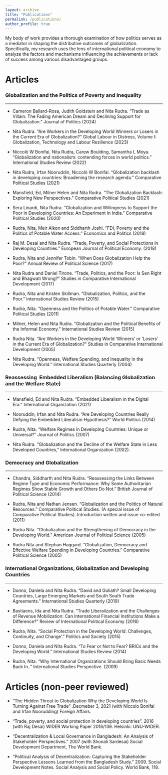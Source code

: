 ```yaml
---
layout: archive
title: "Publications"
permalink: /publications/
author_profile: true
---
```


<!-- {% if site.author.googlescholar %}
  <div class="wordwrap">You can also find my articles on <a href="{{site.author.googlescholar}}">my Google Scholar profile</a>.</div>
{% endif %} -->

My body of work provides a thorough examination of how politics serves as a mediator in shaping the distributive outcomes of globalization. Specifically, my research uses the lens of international political economy to analyze the factors and mechanisms influencing the achievements or lack of success among various disadvantaged groups.

Articles
======

### Globalization and the Politics of Poverty and Inequality
------

* Cameron Ballard-Rosa, Judith Goldstein and Nita Rudra. “Trade as Villain: The Fading American Dream and Declining Support for Globalization.” Journal of Politics (2024)

* Nita Rudra. “Are Workers in the Developing World Winners or Losers in the Current Era of Globalization?” Global Labour in Distress, Volume I: Globalization, Technology and Labour Resilience (2023)

* Niccolò W Bonifai, Nita Rudra, Carew Boulding, Samantha L Moya. “Globalization and nationalism: contending forces in world politics.” International Studies Review (2022)

* Nita Rudra, Irfan Nooruddin, Niccolò W Bonifai. “Globalization backlash in developing countries: Broadening the research agenda.” Comparative Political Studies (2021)

* Mansfield, Ed, Milner Helen and Nita Rudra. “The Globalization Backlash: Exploring New Perspectives.” Comparative Political Studies (2021)

*  Sera Linardi, Nita Rudra. “Globalization and Willingness to Support the Poor in Developing Countries: An Experiment in India.” Comparative Political Studies (2020)

* Rudra, Nita, Meir Alkon and Siddharth Joshi. “FDI, Poverty and the Politics of Potable Water Access.” Economics and Politics (2018)

* Raj M. Desai and Nita Rudra. “Trade, Poverty, and Social Protections in Developing Countries.” European Journal of Political Economy. (2018)

* Rudra, Nita and Jennifer Tobin. “When Does Globalization Help the Poor?” Annual Review of Political Science (2017)

* Nita Rudra and Daniel Tirone. “Trade, Politics, and the Poor: Is Sen Right and Bhagwati Wrong?” Studies in Comparative International Development (2017)

* Rudra, Nita and Kristen Skillman. “Globalization, Politics, and the Poor.” International Studies Review (2015)

* Rudra, Nita. “Openness and the Politics of Potable Water.” Comparative Political Studies (2011)

* Milner, Helen and Nita Rudra. “Globalization and the Political Benefits of the Informal Economy.” International Studies Review (2015)

* Rudra Nita. “Are Workers in the Developing World ‘Winners’ or ‘Losers’ in the Current Era of Globalization?” Studies in Comparative International Development (2005)

* Nita Rudra. “Openness, Welfare Spending, and Inequality in the Developing World.” International Studies Quarterly (2004)


### Reassessing  Embedded Liberalism (Balancing Globalization and the Welfare State)
------

* Mansfield, Ed and Nita Rudra. “Embedded Liberalism in the Digital Era.” International Organization (2021)

* Nooruddin, Irfan and Nita Rudra. “Are Developing Countries Really Defying the Embedded Liberalism Hypothesis?” World Politics (2014)

* Rudra, Nita. “Welfare Regimes in Developing Countries: Unique or Universal?” Journal of Politics (2007)

* Nita Rudra. “Globalization and the Decline of the Welfare State in Less Developed Countries,” International Organization (2002).


### Democracy and Globalization
------

* Chandra, Siddharth and Nita Rudra. “Reassessing the Links Between Regime Type and Economic Performance: Why Some Authoritarian Regimes Show Stable Growth and Others Do Not.” British Journal of Political Science (2014)

* Rudra, Nita and Nathan Jensen. “Globalization and the Politics of Natural Resources.” Comparative Political Studies. (A special issue of Comparative Political Studies). Introduction written and issue co-edited (2011)

* Rudra Nita. “Globalization and the Strengthening of Democracy in the Developing World.” American Journal of Political Science (2005)

* Rudra Nita and Stephan Haggard. “Globalization, Democracy and Effective Welfare Spending in Developing Countries.” Comparative Political Science (2005)


### International Organizations, Globalization and Developing Countries
------

* Donno, Daniela and Nita Rudra. “David and Goliath? Small Developing Countries, Large Emerging Markets and South South Trade Agreements.” International Studies Quarterly (2019)

* Bastiaens, Ida and Nita Rudra. “Trade Liberalization and the Challenges of Revenue Mobilization: Can International Financial Institutions Make a Difference?” Review of International Political Economy (2016)

* Rudra, Nita. “Social Protection in the Developing World: Challenges, Continuity, and Change’.” Politics and Society (2015)

* Donno, Daniela and Nita Rudra. “To Fear or Not to Fear? BRICs and the Developing World.” International Studies Review (2014)

* Rudra, Nita. “Why International Organizations Should Bring Basic Needs Back In..” International Studies Perspective  (2009)


Articles (non-peer reviewed)
======

* “The Hidden Threat to Globalization Why the Developing World Is Turning Against Free Trade” .Decmeber 3, 2021 (with Niccolo Bonifai and Irfan Noorudding) Foreign Affairs.

* “Trade, poverty, and social protection in developing countries”. 2016 (with Raj Desai) WIDER Working Paper 2016/139. Helsinki: UNU-WIDER.

* “Decentralization & Local Governance in Bangladesh: An Analysis of Stakeholder Perspectives.” 2007 (with Shonali Sardesai) Social Development Department, The World Bank.

* “Political Analysis of Decentralization: Capturing the Stakeholder Perspective Lessons Learned from the Bangladesh Study.” 2009. Social Development Notes. Social Analysis and Social Policy. World Bank, 118.


